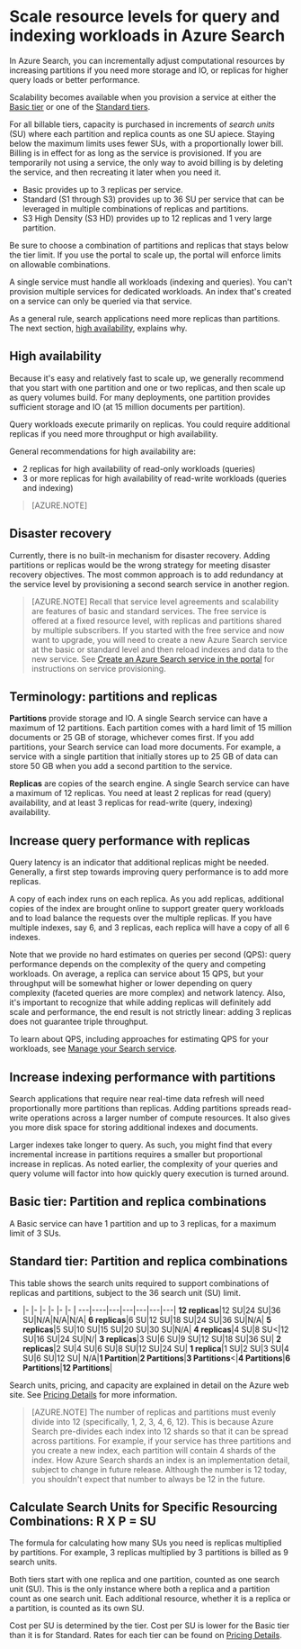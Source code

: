 <properties
	pageTitle="Scale resource levels for query and indexing workloads in Azure Search | Microsoft Azure"
	description="Capacity planning in Azure Search is based on combinations of partition and replica computer resources, where each resource is priced in billable search units."
	services="search"
	documentationCenter=""
	authors="HeidiSteen"
	manager="paulettm"
	editor=""
    tags="azure-portal"/>

<tags
	ms.service="search"
	ms.devlang="NA"
	ms.workload="search"
	ms.topic="article"
	ms.tgt_pltfrm="na"
	ms.date="06/03/2016"
	ms.author="heidist"/>

# Scale resource levels for query and indexing workloads in Azure Search

In Azure Search, you can incrementally adjust computational resources by increasing partitions if you need more storage and IO, or replicas for higher query loads or better performance.

Scalability becomes available when you provision a service at either the [Basic tier](http://aka.ms/azuresearchbasic) or one of the [Standard tiers](search-limits-quotas-capacity.md).  

For all billable tiers, capacity is purchased in increments of *search units* (SU) where each partition and replica counts as one SU apiece. Staying below the maximum limits uses fewer SUs, with a proportionally lower bill. Billing is in effect for as long as the service is provisioned. If you are temporarily not using a service, the only way to avoid billing is by deleting the service, and then recreating it later when you need it.

- Basic provides up to 3 replicas per service.
- Standard (S1 through S3) provides up to 36 SU per service that can be leveraged in multiple combinations of replicas and partitions.
- S3 High Density (S3 HD) provides up to 12 replicas and 1 very large partition.

Be sure to choose a combination of partitions and replicas that stays below the tier limit. If you use the portal to scale up, the portal will enforce limits on allowable combinations.

A single service must handle all workloads (indexing and queries). You can't provision multiple services for dedicated workloads. An index that's created on a service can only be queried via that service.

As a general rule, search applications need more replicas than partitions. The next section, [high availability](#HA), explains why.

<a id="HA"></a>
## High availability

Because it's easy and relatively fast to scale up, we generally recommend that you start with one partition and one or two replicas, and then scale up as query volumes build. For many deployments,  one partition provides sufficient storage and IO (at 15 million documents per partition).

Query workloads execute primarily on replicas. You could require additional replicas if you need more throughput or high availability.

General recommendations for high availability are:

- 2 replicas for high availability of read-only workloads (queries)
- 3 or more replicas for high availability of read-write workloads (queries and indexing)

> [AZURE.NOTE] 

## Disaster recovery

Currently, there is no built-in mechanism for disaster recovery. Adding partitions or replicas would be the wrong strategy for meeting disaster recovery objectives. The most common approach is to add redundancy at the service level by provisioning a second search service in another region.

> [AZURE.NOTE] Recall that service level agreements and scalability are features of basic and standard services. The free service is offered at a fixed resource level, with replicas and partitions shared by multiple subscribers. If you started with the free service and now want to upgrade, you will need to create a new Azure Search service at the basic or standard level and then reload indexes and data to the new service. See [Create an Azure Search service in the portal](search-create-service-portal.md) for instructions on service provisioning.

## Terminology: partitions and replicas

**Partitions** provide storage and IO. A single Search service can have a maximum of 12 partitions. Each partition comes with a hard limit of 15 million documents or 25 GB of storage, whichever comes first. If you add partitions, your Search service can load more documents. For example, a service with a single partition that initially stores up to 25 GB of data can store 50 GB when you add a second partition to the service.

**Replicas** are copies of the search engine. A single Search service can have a maximum of 12 replicas. You need at least 2 replicas for read (query) availability, and at least 3 replicas for read-write (query, indexing) availability.

## Increase query performance with replicas

Query latency is an indicator that additional replicas might be needed. Generally, a first step towards improving query performance is to add more replicas.

A copy of each index runs on each replica. As you add replicas, additional copies of the index are brought online to support greater query workloads and to load balance the requests over the multiple replicas. If you have multiple indexes, say 6, and 3 replicas, each replica will have a copy of all 6 indexes.

Note that we provide no hard estimates on queries per second (QPS): query performance depends on the complexity of the query and competing workloads. On average, a replica can service about 15 QPS, but your throughput will be somewhat higher or lower depending on query complexity (faceted queries are more complex) and network latency. Also, it's important to recognize that while adding replicas will definitely add scale and performance, the end result is not strictly linear: adding 3 replicas does not guarantee triple throughput. 

To learn about QPS, including approaches for estimating QPS for your workloads, see [Manage your Search service](search-manage.md).

## Increase indexing performance with partitions

Search applications that require near real-time data refresh will need proportionally more partitions than replicas. Adding partitions spreads read-write operations across a larger number of compute resources. It also gives you more disk space for storing additional indexes and documents.

Larger indexes take longer to query. As such, you might find that every incremental increase in partitions requires a smaller but proportional increase in replicas. As noted earlier, the complexity of your queries and query volume will factor into how quickly query execution is turned around.

## Basic tier: Partition and replica combinations

A Basic service can have 1 partition and up to 3 replicas, for a maximum limit of 3 SUs.

<a id="chart"></a>
## Standard tier: Partition and replica combinations

This table shows the search units required to support combinations of replicas and partitions, subject to the 36 search unit (SU) limit. 

- |- |- |- |- |- |- |
---|----|---|---|---|---|---|
**12 replicas**|12 SU|24 SU|36 SU|N/A|N/A|N/A|
**6 replicas**|6 SU|12 SU|18 SU|24 SU|36 SU|N/A|
**5 replicas**|5 SU|10 SU|15 SU|20 SU|30 SU|N/A|
**4 replicas**|4 SU|8 SU<|12 SU|16 SU|24 SU|N/|
**3 replicas**|3 SU|6 SU|9 SU|12 SU|18 SU|36 SU|
**2 replicas**|2 SU|4 SU|6 SU|8 SU|12 SU|24 SU|
**1 replica**|1 SU|2 SU|3 SU|4 SU|6 SU|12 SU|
N/A|**1 Partition**|**2 Partitions**|**3 Partitions**<|**4 Partitions**|**6 Partitions**|**12 Partitions**|


Search units, pricing, and capacity are explained in detail on the Azure web site. See [Pricing Details](https://azure.microsoft.com/pricing/details/search/) for more information.

> [AZURE.NOTE] The number of replicas and partitions must evenly divide into 12 (specifically, 1, 2, 3, 4, 6, 12). This is because Azure Search pre-divides each index into 12 shards so that it can be spread across partitions. For example, if your service has three partitions and you create a new index, each partition will contain 4 shards of the index. How Azure Search shards an index is an implementation detail, subject to change in future release. Although the number is 12 today, you shouldn't expect that number to always be 12 in the future.

## Calculate Search Units for Specific Resourcing Combinations: R X P = SU

The formula for calculating how many SUs you need is replicas multiplied by partitions. For example, 3 replicas multiplied by 3 partitions is billed as 9 search units.

Both tiers start with one replica and one partition, counted as one search unit (SU). This is the only instance where both a replica and a partition count as one search unit. Each additional  resource, whether it is a replica or a partition, is counted as its own SU.

Cost per SU is determined by the tier. Cost per SU is lower for the Basic tier than it is for Standard. Rates for each tier can be found on [Pricing Details](https://azure.microsoft.com/pricing/details/search/).


